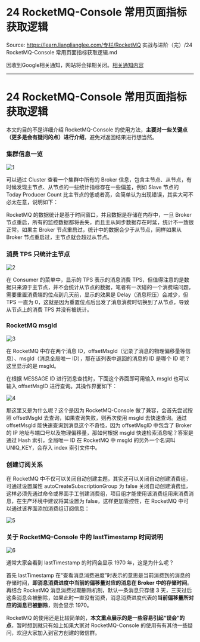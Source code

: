 # 24 RocketMQ-Console 常用页面指标获取逻辑 

Source: https://learn.lianglianglee.com/专栏/RocketMQ 实战与进阶（完）/24 RocketMQ-Console 常用页面指标获取逻辑.md

因收到Google相关通知，网站将会择期关闭。[相关通知内容](https://lumendatabase.org/notices/44265620)

---

# 24 RocketMQ-Console 常用页面指标获取逻辑

本文的目的不是详细介绍 RocketMQ-Console 的使用方法，**主要对一些关键点（更多是会有疑问的点）进行介绍**，避免对返回结果进行想当然。

### 集群信息一览

![1](assets/2020092021571568.png)

可以通过 Cluster 查看一个集群中所有的 Broker 信息，包含主节点、从节点，有时候发现主节点、从节点的一些统计指标存在一些偏差，例如 Slave 节点的 Today Producer Count 比主节点的低或者高，会简单认为出现错误，其实大可不必太在意，说明如下：

RocketMQ 的数据统计是基于时间窗口，并且数据是存储在内存中，一旦 Broker 节点重启，所有的监控数据都将丢失，而且主从同步数据存在时延，统计不一致很正常。如果主 Broker 节点重启过，统计中的数据会少于从节点，同样如果从 Broker 节点重启过，主节点就会超过从节点。

### 消费 TPS 只统计主节点

![2](assets/20200920215723784.png)

在 Consumer 的菜单中，显示的 TPS 表示的消息消费 TPS，但值得注意的是数据只来源于主节点，并不会统计从节点的数据，笔者有一次碰的一个消费端问题，需要重置消费端的位点到几天前，显示的效果是 Delay（消息积压）会减少，但 TPS 一直为 0，这就是因为重置位点后出发了消息消费时切换到了从节点，导致从节点上的消费 TPS 并没有被统计。

### RocketMQ msgId

![3](assets/20200920215731562.png)

在 RocketMQ 中存在两个消息 ID，offsetMsgId（记录了消息的物理偏移量等信息）、msgId（消息全局唯一 ID），那在该列表中返回的消息的 ID 是哪个 ID 呢？这里显示的是 msgId。

在根据 MESSAGE ID 进行消息查找时，下面这个界面即可用输入 msgId 也可以输入 offsetMsgID 进行查询。其操作界面如下：

![4](assets/20200920215739154.png)

那这里又是为什么呢？这个是因为 RocketMQ-Console 做了兼容，会首先尝试按照 offsetMsgId 去查询，如果查询失败，则再次使用 msgId 去快速查询。通过 offsetMsgId 能快速查询到消息这个不奇怪，因为 offsetMsgID 中包含了 Broker 的 IP 地址与端口号以及物理偏移量，那如何根据 msgId 快速检索消息呢？答案是通过 Hash 索引，全局唯一 ID 在 RocketMQ 中 msgId 的另外一个名词叫 UNIQ\_KEY，会存入 index 索引文件中。

### 创建订阅关系

在 RocketMQ 中不仅可以关闭自动创建主题，其实还可以关闭自动创建消费组，可通过设置属性 autoCreateSubscriptionGroup 为 false 关闭自动创建消费组，这样必须先通过命令或界面手工创建消费组，项目组才能使用该消费组用来消费消息，在生产环境中建议将其设置为 false，这样更加管控性，在 RocketMQ 中可以通过该界面添加消费组订阅信息：

![5](assets/20200920215848554.png)

### 关于 RocketMQ-Console 中的 lastTimestamp 时间说明

![6](assets/20200920215856374.png)

通常大家会看到 lastTimestamp 的时间会显示 1970 年，这是为什么呢？

首先 lastTimestamp 在“查看消息消费进度”时表示的意思是当前消费到的消息的存储时间，**即消息消费进度中当前的偏移量对应的消息在 Broker 中的存储时间**。再结合 RocketMQ 消息消费过期删除机制，默认一条消息只存储 3 天，三天过后这条消息会被删除，如果此时一直没有消费，消息消费进度代表的**当前偏移量所对应的消息已被删除**，则会显示 1970。

RocketMQ 的使用还是比较简单的，**本文重点展示的是一些容易引起“误会”的点**，暂时想到就只有如上如果大家对 RocketMQ-Console 的使用有有其他一些疑问，欢迎大家加入到官方创建的微信群。